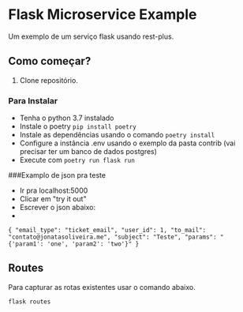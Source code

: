# Flask Microservice Example

Um exemplo de um serviço flask usando rest-plus.

## Como começar?

1. Clone  repositório.

### Para Instalar
* Tenha o python 3.7 instalado
* Instale o poetry `pip install poetry`
* Instale as dependências usando o comando `poetry install`
* Configure a instância .env usando o exemplo da pasta contrib (vai precisar ter um banco de dados postgres)
* Execute com  `poetry run flask run`

###Examplo de json pra teste

* Ir pra localhost:5000
* Clicar em "try it out"
* Escrever o json abaixo:
*
`
{
  "email_type": "ticket_email",
  "user_id": 1,
  "to_mail": "contato@jonatasoliveira.me",
  "subject": "Teste",
  "params": "{'param1': 'one', 'param2': 'two'}"
}
`

## Routes
Para capturar as rotas existentes usar o comando abaixo.
```
flask routes
```

